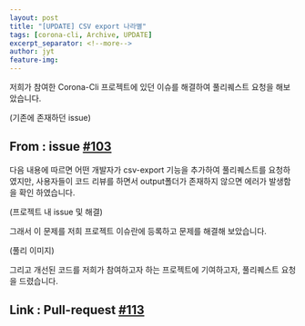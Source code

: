 ```yaml
---
layout: post
title: "[UPDATE] CSV export 나라별"
tags: [corona-cli, Archive, UPDATE]
excerpt_separator: <!--more-->
author: jyt
feature-img: 
---
```

 
저희가 참여한 Corona-Cli 프로젝트에 있던 이슈를 해결하여 풀리퀘스트 요청을 해보았습니다.

<!--more-->

(기존에 존재하던 issue)

## From : issue [#103](https://github.com/ahmadawais/corona-cli/pull/103)

다음 내용에 따르면 어떤 개발자가 csv-export 기능을 추가하여 풀리퀘스트를 요청하였지만,
사용자들이 코드 리뷰를 하면서 output폴더가 존재하지 않으면 에러가 발생함을 확인 하였습니다.

(프로젝트 내 issue 및 해결)

그래서 이 문제를 저희 프로젝트 이슈란에 등록하고 문제를 해결해 보았습니다.

(풀리 이미지)

그리고 개선된 코드를 저희가 참여하고자 하는 프로젝트에 기여하고자, 풀리퀘스트 요청을 드렸습니다.

## Link : Pull-request [#113](https://github.com/ahmadawais/corona-cli/pull/113)
